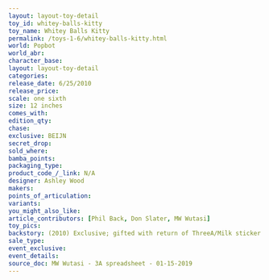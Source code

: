```yaml
---
layout: layout-toy-detail 
toy_id: whitey-balls-kitty
toy_name: Whitey Balls Kitty
permalink: /toys-1-6/whitey-balls-kitty.html
world: Popbot
world_abr: 
character_base: 
layout: layout-toy-detail
categories: 
release_date: 6/25/2010
release_price: 
scale: one sixth
size: 12 inches
comes_with: 
edition_qty: 
chase: 
exclusive: BEIJN
secret_drop: 
sold_where: 
bamba_points: 
packaging_type: 
product_code_/_link: N/A
designer: Ashley Wood
makers: 
points_of_articulation: 
variants: 
you_might_also_like: 
article_contributors: [Phil Back, Don Slater, MW Wutasi]
toy_pics: 
backstory: (2010) Exclusive; gifted with return of ThreeA/Milk sticker
sale_type: 
event_exclusive: 
event_details: 
source_doc: MW Wutasi - 3A spreadsheet - 01-15-2019
---
```

